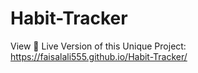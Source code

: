 # Habit-Tracker

View 🔴 Live Version of this Unique Project: https://faisalali555.github.io/Habit-Tracker/
